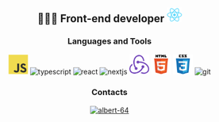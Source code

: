  <div align='center'>

## 👨🏻‍💻 Front-end developer <img src="https://raw.githubusercontent.com/Alik64/Alik64/main/header_logo.svg" alt="reactnative" width="30" height="30"/>

### Languages and Tools

 <div align='center'>

 <!-- JavaScript -->

 <img src="https://raw.githubusercontent.com/devicons/devicon/master/icons/javascript/javascript-original.svg" alt="javascript" width="40" height="40" />
  
 <!-- TypeScript -->

  <img src="https://cdn-icons-png.flaticon.com/512/5968/5968381.png" alt="typescript" width="40" height="40" />

  <!-- REACT -->

   <img src="https://w7.pngwing.com/pngs/79/518/png-transparent-js-react-js-logo-react-react-native-logos-icon.png" alt="react" width="40" height="40"/>

  <!-- Next -->

  <img src="https://www.svgrepo.com/show/354113/nextjs-icon.svg" alt="nextjs" width="40" height="40" />

  <!-- REDUX -->

  <img src="https://raw.githubusercontent.com/devicons/devicon/master/icons/redux/redux-original.svg" alt="redux" width="40" height="40"/>

  <!-- HTML -->

  <img src="https://raw.githubusercontent.com/devicons/devicon/master/icons/html5/html5-original-wordmark.svg" alt="html5" width="40" height="40" />

  <!-- CSS -->

  <img src="https://raw.githubusercontent.com/devicons/devicon/master/icons/css3/css3-original-wordmark.svg" alt="css3" width="40" height="40" />

  <!-- GIT -->

  <img src="https://www.vectorlogo.zone/logos/git-scm/git-scm-icon.svg" alt="git" width="40" height="40"/>

 </div>
 
 ### Contacts
 
<p align="center">
 
  <a href="https://www.linkedin.com/in/romain-matheos-12153616b/" target="_blank"
    ><img
      align="center"
      src="https://raw.githubusercontent.com/rahuldkjain/github-profile-readme-generator/master/src/images/icons/Social/linked-in-alt.svg"
      alt="albert-64"
      height="30"
      width="40"
  /></a>
</p>

</div>
